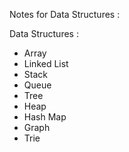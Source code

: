 Notes for Data Structures : 


Data Structures :
- Array
- Linked List
- Stack
- Queue
- Tree
- Heap
- Hash Map
- Graph
- Trie

